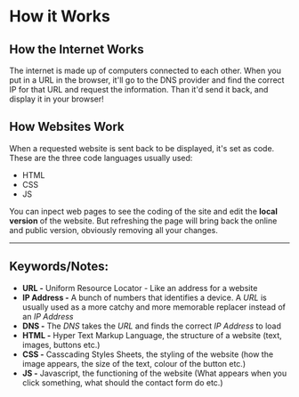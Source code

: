 # How it Works

## How the Internet Works
The internet is made up of computers connected to each other. When you put in a URL in the browser, it'll go to the DNS provider and find the correct IP for that URL and request the information. Than it'd send it back, and display it in your browser!

## How Websites Work
When a requested website is sent back to be displayed, it's set as code.
These are the three code languages usually used:
* HTML
* CSS
* JS

You can inpect web pages to see the coding of the site and edit the **local version** of the website. But refreshing the page will bring back the online and public version, obviously removing all your changes.

***

## Keywords/Notes:

* **URL -** Uniform Resource Locator - Like an address for a website
* **IP Address -** A bunch of numbers that identifies a device. A *URL* is usually used as a more catchy and more memorable replacer instead of an *IP Address*
* **DNS -** The *DNS* takes the *URL* and finds the correct *IP Address* to load
* **HTML -** Hyper Text Markup Language, the structure of a website (text, images, buttons etc.)
* **CSS -** Casscading Styles Sheets, the styling of the website (how the image appears, the size of the text, colour of the button etc.)
* **JS -** Javascript, the functioning of the website (What appears when you click something, what should the contact form do etc.)
